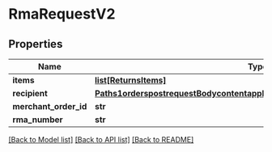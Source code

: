 # RmaRequestV2

## Properties
Name | Type | Description | Notes
------------ | ------------- | ------------- | -------------
**items** | [**list[ReturnsItems]**](ReturnsItems.md) |  | 
**recipient** | [**Paths1orderspostrequestBodycontentapplication1jsonschemapropertiesrecipient**](Paths1orderspostrequestBodycontentapplication1jsonschemapropertiesrecipient.md) |  | 
**merchant_order_id** | **str** |  | [optional] 
**rma_number** | **str** |  | 

[[Back to Model list]](../README.md#documentation-for-models) [[Back to API list]](../README.md#documentation-for-api-endpoints) [[Back to README]](../README.md)

